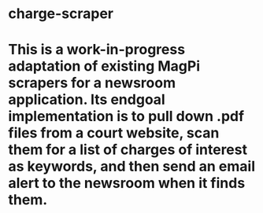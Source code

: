 # charge-scraper

# This is a work-in-progress adaptation of existing MagPi scrapers for a newsroom application. Its endgoal implementation is to pull down .pdf files from a court website, scan them for a list of charges of interest as keywords, and then send an email alert to the newsroom when it finds them.
